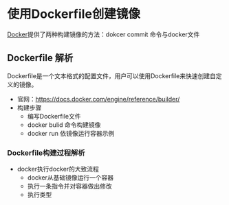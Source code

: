 # 使用Dockerfile创建镜像



[Docker](https://so.csdn.net/so/search?q=Docker&spm=1001.2101.3001.7020)提供了两种构建镜像的方法：dokcer commit 命令与docker文件

## Dockerfile 解析

Dockerfile是一个文本格式的配置文件，用户可以使用Dockerfile来快速创建自定义的镜像。

- 官网：https://docs.docker.com/engine/reference/builder/
- 构建步骤
  - 编写Dockerfile文件
  - docker bulid 命令构建镜像
  - docker run 依镜像运行容器示例

### Dockerfile构建过程解析

- docker执行docker的大致流程
  - docker从基础镜像运行一个容器
  - 执行一条指令并对容器做出修改
  - 执行类型